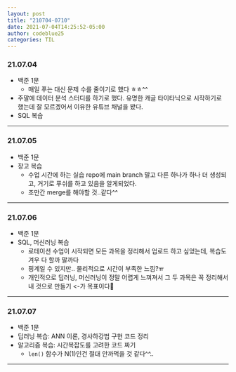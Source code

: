 ```yaml
---
layout: post
title: "210704-0710"
date: 2021-07-04T14:25:52-05:00
author: codeblue25
categories: TIL
---
```


<h3>21.07.04</h3>

- 백준 1문
  - 매일 푸는 대신 문제 수를 줄이기로 했다 ㅎㅎ^^
- 주말에 데이터 분석 스터디를 하기로 했다. 유명한 캐글 타이타닉으로 시작하기로 했는데 잘 모르겠어서 이유한 유튜브 채널을 봤다.
- SQL 복습

---

<h3>21.07.05</h3>

- 백준 1문
- 장고 복습
  - 수업 시간에 하는 실습 repo에 main branch 말고 다른 하나가 하나 더 생성되고, 거기로 푸쉬를 하고 있음을 알게되었다.
  - 조만간 merge를 해야할 것..같다^^

---

<h3>21.07.06</h3>

- 백준 1문
- SQL, 머신러닝 복습
  - 로테이션 수업이 시작되면 모든 과목을 정리해서 업로드 하고 싶었는데, 복습도 겨우 다 할까 말까다
  - 핑계일 수 있지만.. 물리적으로 시간이 부족한 느낌?ㅠ
  - 개인적으로 딥러닝, 머신러닝이 정말 어렵게 느껴져서 그 두 과목은 꼭 정리해서 내 것으로 만들기 <-가 목표이다🎯

---

<h3>21.07.07</h3>

- 백준 1문
- 딥러닝 복습: ANN 이론, 경사하강법 구현 코드 정리
- 알고리즘 복습: 시간복잡도를 고려한 코드 짜기
  - `len()` 함수가 N(1)인건 절대 안까먹을 것 같다^^..

---
